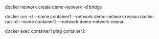 docker network create demo-network -d bridge

docker run -d --name container1 --network demo-network reseau
docker run -d --name container2 --network demo-network reseau

docker exec container1 ping container2